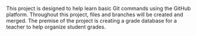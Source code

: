 This project is designed to help learn basic Git commands using the GitHub platform. Throughout this project, files and branches will be created and merged. The premise of the project is creating a grade database for a teacher to help organize student grades.
